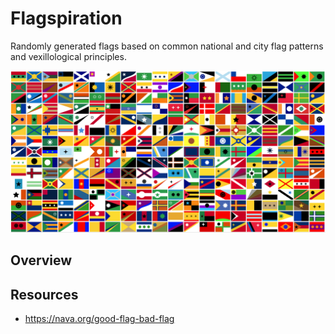 # Flagspiration
Randomly generated flags based on common national and city flag patterns and vexillological principles.

![Example flags](random-flags.png)

## Overview

## Resources

* https://nava.org/good-flag-bad-flag

